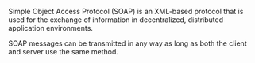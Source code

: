 Simple Object Access Protocol (SOAP) is an XML-based protocol that is used for the exchange of information in decentralized, distributed application environments.

SOAP messages can be transmitted in any way as long as both the client and server use the same method.